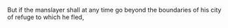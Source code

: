 But if the manslayer shall at any time go beyond the boundaries of his city of refuge to which he fled,
